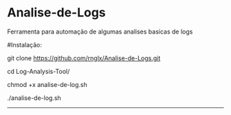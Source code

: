 # Analise-de-Logs
Ferramenta para automação de algumas analises basicas de logs

#Instalação:

git clone https://github.com/rnglx/Analise-de-Logs.git

cd Log-Analysis-Tool/

chmod +x analise-de-log.sh

./analise-de-log.sh 

--------------------------------------------------------------------------
